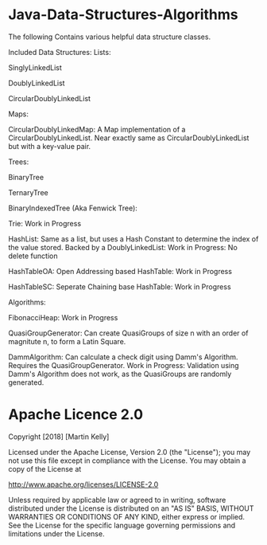 # Java-Data-Structures-Algorithms
The following Contains various helpful data structure classes.

Included Data Structures:
Lists:

SinglyLinkedList

DoublyLinkedList

CircularDoublyLinkedList

Maps:

CircularDoublyLinkedMap: A Map implementation of a CircularDoublyLinkedList. Near exactly same as CircularDoublyLinkedList but with a key-value pair.

Trees:

BinaryTree

TernaryTree

BinaryIndexedTree (Aka Fenwick Tree):

Trie: Work in Progress

HashList: Same as a list, but uses a Hash Constant to determine the index of the value stored. Backed by a DoublyLinkedList: Work in Progress: No delete function

HashTableOA: Open Addressing based HashTable: Work in Progress

HashTableSC: Seperate Chaining base HashTable: Work in Progress

Algorithms:

FibonacciHeap: Work in Progress

QuasiGroupGenerator: Can create QuasiGroups of size n with an order of magnitute n, to form a Latin Square.

DammAlgorithm: Can calculate a check digit using Damm's Algorithm. Requires the QuasiGroupGenerator. Work in Progress: Validation using Damm's Algorithm does not work, as the QuasiGroups are randomly generated.

# Apache Licence 2.0
Copyright [2018] [Martin Kelly]

Licensed under the Apache License, Version 2.0 (the "License"); you may not use this file except in compliance with the License. You may obtain a copy of the License at

http://www.apache.org/licenses/LICENSE-2.0

Unless required by applicable law or agreed to in writing, software distributed under the License is distributed on an "AS IS" BASIS, WITHOUT WARRANTIES OR CONDITIONS OF ANY KIND, either express or implied. See the License for the specific language governing permissions and limitations under the License.

